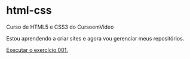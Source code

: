 # html-css
 Curso de HTML5 e CSS3 do CursoemVideo

Estou aprendendo a criar sites e agora vou gerenciar meus repositórios.

<a href="https://gabrielsena-g.github.io/html-css/exercicios/ex001/index.html"> Executar o exercício 001.</a>